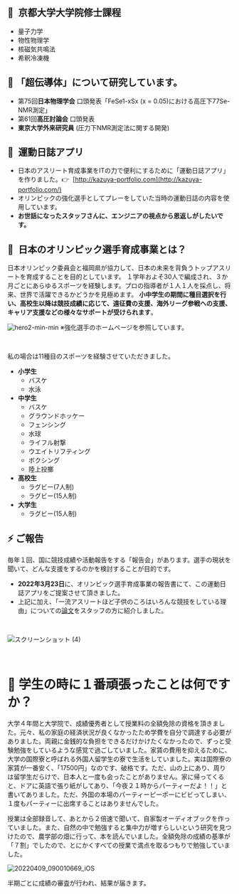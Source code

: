 ## :rocket:&ensp;京都大学大学院修士課程  
- 量子力学
- 物性物理学
- 核磁気共鳴法
- 希釈冷凍機

## :battery: 「超伝導体」について研究しています。
- 第75回**日本物理学会** 口頭発表「FeSe1-xSx (x = 0.05)における高圧下77Se-NMR測定」
- 第61回**高圧討論会** 口頭発表  
- **東京大学外来研究員** (圧力下NMR測定法に関する開発)


## :football:&ensp;運動日誌アプリ
- 日本のアスリート育成事業をITの力で便利にするために「運動日誌アプリ」を作りました。:point_right:  &nbsp;[http://kazuya-portfolio.com](http://kazuya-portfolio.com/)  
- オリンピックの強化選手としてプレーをしていた当時の運動日誌の内容を使用しています。  
- **お世話になったスタッフさんに、エンジニアの視点から恩返しがしたいです。**


## 🌱&ensp;日本のオリンピック選手育成事業とは？
日本オリンピック委員会と福岡県が協力して、日本の未来を背負うトップアスリートを育成することを目的としています。
１学年およそ30人で編成され、３か月ごとにあらゆるスポーツを経験します。プロの指導者が１人１人を採点し、将来、世界で活躍できるかどうかを見極めます。
**小中学生の期間に種目選択を行い、高校生以降は競技成績に応じて、遠征費の支援、海外リーグ参戦への支援、キャリア支援などの様々なサポートが受けられます**。

![hero2-min-min](https://user-images.githubusercontent.com/87218628/162398890-064f4258-acba-4593-8eed-350e4adef300.jpg)
※強化選手のホームページを参照しています。

<br>

私の場合は11種目のスポーツを経験させていただきました。
<br>



- **小学生**
  - バスケ
  - 水泳
- **中学生**
  - バスケ
  - グラウンドホッケー
  - フェンシング
  - 水球
  - ライフル射撃
  - ウエイトリフティング
  - ボクシング
  - 陸上投擲
 - **高校生**
   - ラグビー(7人制)
   - ラグビー(15人制)
 - **大学生**
   - ラグビー(15人制)

<!-- ## :sob: 小6の時に2次選考で落ちました。
オリンピック選手の育成事業は小4～中1の期間しか選考会に参加できません。選考会で合格できれば、スポーツを続ける限り生涯にわたってサポートを受けることができます。最近は5万人受けて150人受かる程度ですので、合格率は0.3%になっています。**私は小6の時に２次選考会で落ちてしまったので、来年度の中1での挑戦が、年齢制限のルール上、最後のチャンスでした。ですので、1年間必死でトレーニングして、なんとかギリギリ合格することができました**。シャトルランという持久力の試験の対策のために、音源のCDを買ってiPodに入れて、空き地で1人シャトルランをしてました。あの音階のミュージックはかなりトラウマです。
 -->

## ⚡️ ご報告
毎年１回、国に競技成績や活動報告をする「報告会」があります。選手の現状を聞いて、どんな支援をするのかを検討することが目的です。
- **2022年3月23日**に、オリンピック選手育成事業の報告書にて、この運動日誌アプリをご提案させて頂きました。
- 上記に加え、「一流アスリートほど子供のころはいろんな競技をしている理由」についての[論文](https://journals.sagepub.com/doi/abs/10.1177/1745691620974772)をスタッフの方に紹介しました。

<br>

![スクリーンショット (4)](https://user-images.githubusercontent.com/87218628/156529464-bbd21691-d978-4b48-afeb-7005adf0be36.png)


<br>

# :tada: 学生の時に１番頑張ったことは何ですか？
大学４年間と大学院で、成績優秀者として授業料の全額免除の資格を頂きました。元々、私の家庭の経済状況が良くなかったため学費を自分で調達する必要がありました。両親に金銭的な負担をできるだけかけたくなかったので、ずっと受験勉強をしているような感覚で過ごしていました。家賃の費用を抑えるために、大学の国際寮と呼ばれる外国人留学生の寮で生活をしていました。実は国際寮の家賃が一番安く、「17500円」なのです、破格です。ただ、山の上にあり、周りは留学生だらけで、日本人と一度も会ったことがありません。家に帰ってくると、ドアに英語で張り紙がしてあり、「今夜２１時からパーティーだよ！！」と書いてありました。ただ、外国の本場のパーティーピーポーにビビってしまい、１度もパーティーに出席することはありませんでした。

授業は全部録音して、あとから２倍速で聞いて、自家製オーディオブックを作っていました。また、自然の中で勉強すると集中力が増すらしいという研究を見つけたので、農学部の畑に行って、本を読んでいました。全額免除の成績の基準が「７割」でしたので、とにかくすべての授業で満点を取るつもりで勉強していました。

![20220409_090010669_iOS](https://user-images.githubusercontent.com/87218628/162564672-0763dc04-62da-4eba-8f83-363ae152f293.jpg)

半期ごとに成績の審査が行われ、結果が届きます。

<!--
**kazuya0208442/kazuya0208442** is a ✨ _special_ ✨ repository because its `README.md` (this file) appears on your GitHub profile.

Here are some ideas to get you started:

- 🔭 I’m currently working on ...
- 🌱 I’m currently learning ...
- 👯 I’m looking to collaborate on ...
- 🤔 I’m looking for help with ...
- 💬 Ask me about ...
- 📫 How to reach me: ...
- 😄 Pronouns: ...
- ⚡ Fun fact: ...
-->

